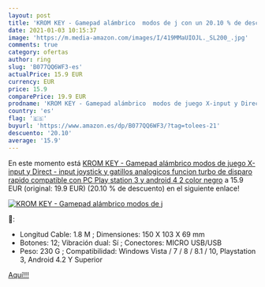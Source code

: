 ```yaml
---
layout: post
title: 'KROM KEY - Gamepad alámbrico  modos de j con un 20.10 % de descuento'
date: 2021-01-03 10:15:37
image: 'https://m.media-amazon.com/images/I/419MMaUIOJL._SL200_.jpg'
comments: true
category: ofertas
author: ring
slug: 'B077QQ6WF3-es'
actualPrice: 15.9 EUR
currency: EUR
price: 15.9
comparePrice: 19.9 EUR
prodname: 'KROM KEY - Gamepad alámbrico  modos de juego X-input y Direct - input  joystick y gatillos analogicos  funcion turbo de disparo rapido  compatible con PC  Play station 3 y android 4 2  color negro'
country: 'es'
flag: '🇪🇸'
buyurl: 'https://www.amazon.es/dp/B077QQ6WF3/?tag=tolees-21'
descuento: '20.10'
average: '15.9'
---
```


En este momento está [KROM KEY - Gamepad alámbrico  modos de juego X-input y Direct - input  joystick y gatillos analogicos  funcion turbo de disparo rapido  compatible con PC  Play station 3 y android 4 2  color negro](https://www.amazon.es/dp/B077QQ6WF3/?tag=tolees-21) a 15.9 EUR (original: 19.9 EUR) (20.10 %  de descuento) en el siguiente enlace!

[![KROM KEY - Gamepad alámbrico  modos de j](https://m.media-amazon.com/images/I/419MMaUIOJL._SL200_.jpg)](https://www.amazon.es/dp/B077QQ6WF3/?tag=tolees-21)

🔎:

- Longitud Cable: 1.8 M ; Dimensiones: 150 X 103 X 69 mm
- Botones: 12; Vibración dual: Sí ; Conectores: MICRO USB/USB
- Peso: 230 G ; Compatibilidad: Windows Vista / 7 / 8 / 8.1 / 10, Playstation 3, Android 4.2 Y Superior

[Aquí!!!](https://www.amazon.es/dp/B077QQ6WF3/?tag=tolees-21)
